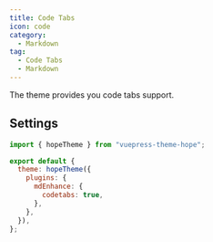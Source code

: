```yaml
---
title: Code Tabs
icon: code
category:
  - Markdown
tag:
  - Code Tabs
  - Markdown
---
```


The theme provides you code tabs support.

<!-- more -->

## Settings

```js {7} title=".vuepress/config.js"
import { hopeTheme } from "vuepress-theme-hope";

export default {
  theme: hopeTheme({
    plugins: {
      mdEnhance: {
        codetabs: true,
      },
    },
  }),
};
```

<!-- @include: @md-enhance/guide/code/code-tabs.md#after -->
